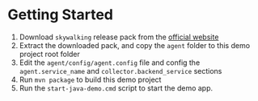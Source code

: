 # Getting Started

1. Download `skywalking` release pack from the [official website](http://skywalking.apache.org/downloads/)
1. Extract the downloaded pack, and copy the `agent` folder to this demo project root folder
1. Edit the `agent/config/agent.config` file and config the `agent.service_name` and `collector.backend_service` sections
1. Run `mvn package` to build this demo project
1. Run the `start-java-demo.cmd` script to start the demo app.


